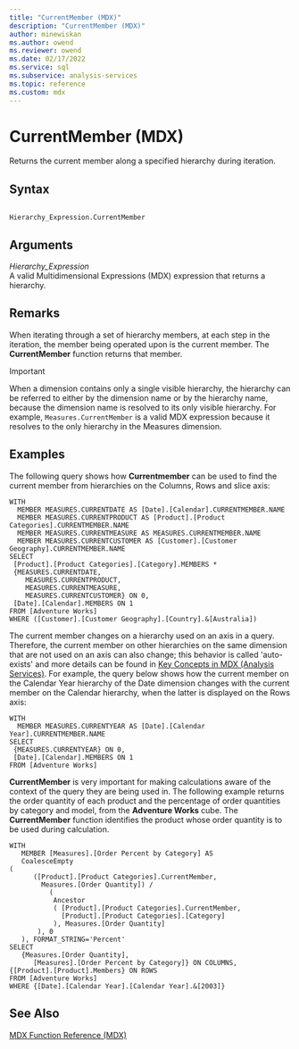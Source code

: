 ```yaml
---
title: "CurrentMember (MDX)"
description: "CurrentMember (MDX)"
author: minewiskan
ms.author: owend
ms.reviewer: owend
ms.date: 02/17/2022
ms.service: sql
ms.subservice: analysis-services
ms.topic: reference
ms.custom: mdx
---
```

# CurrentMember (MDX)


  Returns the current member along a specified hierarchy during iteration.  
  
## Syntax  
  
```  
  
Hierarchy_Expression.CurrentMember  
```  
  
## Arguments  
 *Hierarchy_Expression*  
 A valid Multidimensional Expressions (MDX) expression that returns a hierarchy.  
  
## Remarks  
 When iterating through a set of hierarchy members, at each step in the iteration, the member being operated upon is the current member. The **CurrentMember** function returns that member.  
  
> [!IMPORTANT]  
>  When a dimension contains only a single visible hierarchy, the hierarchy can be referred to either by the dimension name or by the hierarchy name, because the dimension name is resolved to its only visible hierarchy. For example, `Measures.CurrentMember` is a valid MDX expression because it resolves to the only hierarchy in the Measures dimension.  
  
## Examples  
 The following query shows how **Currentmember** can be used to find the current member from hierarchies on the Columns, Rows and slice axis:  

```
WITH
  MEMBER MEASURES.CURRENTDATE AS [Date].[Calendar].CURRENTMEMBER.NAME
  MEMBER MEASURES.CURRENTPRODUCT AS [Product].[Product Categories].CURRENTMEMBER.NAME
  MEMBER MEASURES.CURRENTMEASURE AS MEASURES.CURRENTMEMBER.NAME
  MEMBER MEASURES.CURRENTCUSTOMER AS [Customer].[Customer Geography].CURRENTMEMBER.NAME
SELECT
 [Product].[Product Categories].[Category].MEMBERS *
 {MEASURES.CURRENTDATE,
    MEASURES.CURRENTPRODUCT,
    MEASURES.CURRENTMEASURE,
    MEASURES.CURRENTCUSTOMER} ON 0, 
 [Date].[Calendar].MEMBERS ON 1  
FROM [Adventure Works]
WHERE ([Customer].[Customer Geography].[Country].&[Australia])
```
  
 The current member changes on a hierarchy used on an axis in a query. Therefore, the current member on other hierarchies on the same dimension that are not used on an axis can also change; this behavior is called 'auto-exists' and more details can be found in [Key Concepts in MDX &#40;Analysis Services&#41;](/analysis-services/multidimensional-models/mdx/key-concepts-in-mdx-analysis-services). For example, the query below shows how the current member on the Calendar Year hierarchy of the Date dimension changes with the current member on the Calendar hierarchy, when the latter is displayed on the Rows axis:  

```
WITH
  MEMBER MEASURES.CURRENTYEAR AS [Date].[Calendar Year].CURRENTMEMBER.NAME
SELECT
 {MEASURES.CURRENTYEAR} ON 0,
 [Date].[Calendar].MEMBERS ON 1  
FROM [Adventure Works]
```

 **CurrentMember** is very important for making calculations aware of the context of the query they are being used in. The following example returns the order quantity of each product and the percentage of order quantities by category and model, from the **Adventure Works** cube. The **CurrentMember** function identifies the product whose order quantity is to be used during calculation.  
  
```  
WITH   
   MEMBER [Measures].[Order Percent by Category] AS  
   CoalesceEmpty  
(   
      ([Product].[Product Categories].CurrentMember,  
        Measures.[Order Quantity]) /   
          (  
           Ancestor  
           ( [Product].[Product Categories].CurrentMember,   
             [Product].[Product Categories].[Category]  
           ), Measures.[Order Quantity]  
       ), 0  
   ), FORMAT_STRING='Percent'  
SELECT   
   {Measures.[Order Quantity],  
      [Measures].[Order Percent by Category]} ON COLUMNS,  
{[Product].[Product].Members} ON ROWS  
FROM [Adventure Works]  
WHERE {[Date].[Calendar Year].[Calendar Year].&[2003]}  
```  
  
## See Also  
 [MDX Function Reference &#40;MDX&#41;](../mdx/mdx-function-reference-mdx.md)  
  

